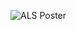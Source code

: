 ![ALS Poster](https://github.com/Ian2x/ARPES_Gap_Extraction_v2/assets/72709097/b759f834-17cd-4e49-a4b1-fb639e5f495f)
